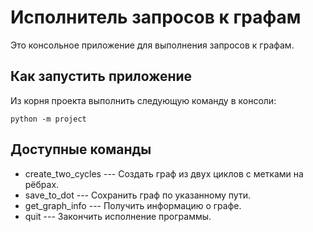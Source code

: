 # Исполнитель запросов к графам
Это консольное приложение для выполнения запросов к графам.

## Как запустить приложение
Из корня проекта выполнить следующую команду в консоли:

```python -m project```

## Доступные команды
* create_two_cycles --- Создать граф из двух циклов с метками на рёбрах.
* save_to_dot --- Сохранить граф по указанному пути.
* get_graph_info --- Получить информацию о графе.
* quit --- Закончить исполнение программы.
